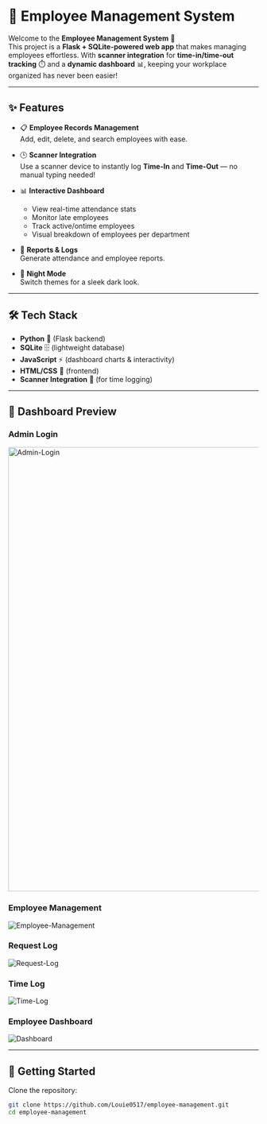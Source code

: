 # 🏢 Employee Management System  

Welcome to the **Employee Management System** 🚀  
This project is a **Flask + SQLite-powered web app** that makes managing employees effortless. With **scanner integration** for **time-in/time-out tracking** ⏱️ and a **dynamic dashboard** 📊, keeping your workplace organized has never been easier!  

---

## ✨ Features  

- 📋 **Employee Records Management**  
  Add, edit, delete, and search employees with ease.  

- 🕒 **Scanner Integration**  
  Use a scanner device to instantly log **Time-In** and **Time-Out** — no manual typing needed!  

- 📊 **Interactive Dashboard**  
  - View real-time attendance stats  
  - Monitor late employees  
  - Track active/ontime employees  
  - Visual breakdown of employees per department  

- 📑 **Reports & Logs**  
  Generate attendance and employee reports.  

- 🌙 **Night Mode**  
  Switch themes for a sleek dark look.  

---

## 🛠️ Tech Stack  

- **Python** 🐍 (Flask backend)  
- **SQLite** 🗄️ (lightweight database)  
- **JavaScript** ⚡ (dashboard charts & interactivity)  
- **HTML/CSS** 🎨 (frontend)  
- **Scanner Integration** 🔎 (for time logging)

---
## 📸 Dashboard Preview  

### Admin Login
<img width="1905" height="895" alt="Admin-Login" src="https://github.com/user-attachments/assets/c1cc7d5a-59f0-4895-bcd3-ab75fb714516" />

### Employee Management
![Employee-Management](https://github.com/user-attachments/assets/164b1974-9c9c-4103-b935-6f451e2e27cd)

### Request Log
![Request-Log](https://github.com/user-attachments/assets/6db943d3-8e44-4a21-939b-3a96fec7a1ac)

### Time Log
![Time-Log](https://github.com/user-attachments/assets/25ab7df0-e006-41bd-b813-32bdccdca49a)

### Employee Dashboard
![Dashboard](https://github.com/user-attachments/assets/42174440-6777-4903-96d4-48010b258ba9)

---

## 🚀 Getting Started  

Clone the repository:  
```bash
git clone https://github.com/Louie0517/employee-management.git
cd employee-management
